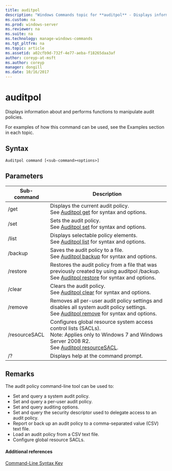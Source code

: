 ```yaml
---
title: auditpol
description: "Windows Commands topic for **auditpol** - Displays information about and performs functions to manipulate audit policies."
ms.custom: na
ms.prod: windows-server
ms.reviewer: na
ms.suite: na
ms.technology: manage-windows-commands
ms.tgt_pltfrm: na
ms.topic: article
ms.assetid: a02cfb9d-732f-4e77-aeba-f18265daa3af
author: coreyp-at-msft
ms.author: coreyp
manager: dongill
ms.date: 10/16/2017
---
```


# auditpol



Displays information about and performs functions to manipulate audit policies.

For examples of how this command can be used, see the Examples section in each topic.

## Syntax

```
Auditpol command [<sub-command><options>]
```

## Parameters

|Sub-command|Description|
|-----------|-----------|
|/get|Displays the current audit policy.</br>See [Auditpol get](auditpol-get.md) for syntax and options.|
|/set|Sets the audit policy.</br>See [Auditpol set](auditpol-set.md) for syntax and options.|
|/list|Displays selectable policy elements.</br>See [Auditpol list](auditpol-list.md) for syntax and options.|
|/backup|Saves the audit policy to a file.</br>See [Auditpol backup](auditpol-backup.md) for syntax and options.|
|/restore|Restores the audit policy from a file that was previously created by using auditpol /backup.</br>See [Auditpol restore](auditpol-restore.md) for syntax and options.|
|/clear|Clears the audit policy.</br>See [Auditpol clear](auditpol-clear.md) for syntax and options.|
|/remove|Removes all per-user audit policy settings and disables all system audit policy settings.</br>See [Auditpol remove](auditpol-remove.md) for syntax and options.|
|/resourceSACL|Configures global resource system access control lists (SACLs).</br>Note: Applies only to Windows 7 and Windows Server 2008 R2.</br>See [Auditpol resourceSACL](auditpol-resourcesacl.md).|
|/?|Displays help at the command prompt.|

## Remarks

The audit policy command-line tool can be used to:
-   Set and query a system audit policy.
-   Set and query a per-user audit policy.
-   Set and query auditing options.
-   Set and query the security descriptor used to delegate access to an audit policy.
-   Report or back up an audit policy to a comma-separated value (CSV) text file.
-   Load an audit policy from a CSV text file.
-   Configure global resource SACLs.

#### Additional references

[Command-Line Syntax Key](command-line-syntax-key.md)